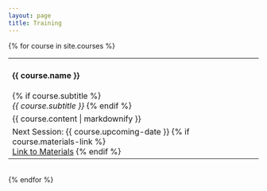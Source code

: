```yaml
---
layout: page
title: Training
---
```



{% for course in site.courses %}
<table class="training-courses"><tr>
<td class="course-name">
  <h4>{{ course.name }}</h4>
  {% if course.subtitle %}
  <br><i>{{ course.subtitle }}</i>
  {% endif %}
</td>
</tr><tr>
<td class="course-content">{{ course.content | markdownify }}</td>
</tr><tr>
<td class="course-upcoming-date">
  Next Session: {{ course.upcoming-date }}
  {% if course.materials-link %}
  <br><a href="{{ course.materials-link }}" target="_blank">Link to Materials</a>
  {% endif %}
</td>
</tr></table>
<br>
{% endfor %}
